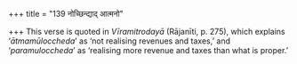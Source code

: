 +++
title = "139 नोच्छिन्द्याद् आत्मनो"

+++
This verse is quoted in *Vīramitrodayā* (Rājanīti, p. 275), which
explains ‘*ātmamūloccheda*’ as ‘not realising revenues and taxes,’ and
‘*paramuloccheda*’ as ‘realising more revenue and taxes than what is
proper.’


